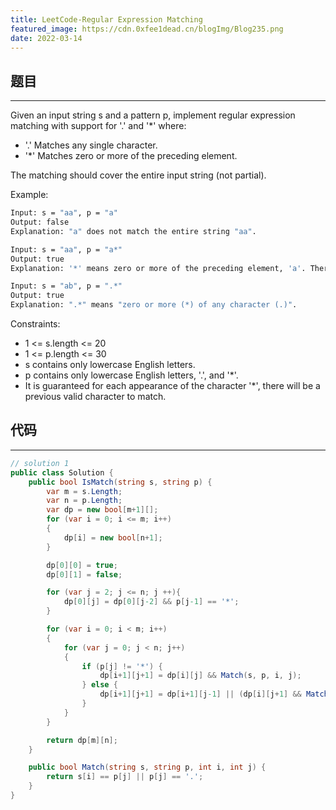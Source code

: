 ```yaml
---
title: LeetCode-Regular Expression Matching
featured_image: https://cdn.0xfee1dead.cn/blogImg/Blog235.png
date: 2022-03-14
---
```


## 题目
***  
Given an input string s and a pattern p, implement regular expression matching with support for '.' and '*' where:

- '.' Matches any single character.​​​​
- '*' Matches zero or more of the preceding element.

The matching should cover the entire input string (not partial).

Example: 
``` sh
Input: s = "aa", p = "a"
Output: false
Explanation: "a" does not match the entire string "aa".

Input: s = "aa", p = "a*"
Output: true
Explanation: '*' means zero or more of the preceding element, 'a'. Therefore, by repeating 'a' once, it becomes "aa".

Input: s = "ab", p = ".*"
Output: true
Explanation: ".*" means "zero or more (*) of any character (.)".
```

Constraints:
- 1 <= s.length <= 20
- 1 <= p.length <= 30
- s contains only lowercase English letters.
- p contains only lowercase English letters, '.', and '*'.
- It is guaranteed for each appearance of the character '*', there will be a previous valid character to match.

## 代码
***  
``` csharp
// solution 1
public class Solution {
    public bool IsMatch(string s, string p) {
        var m = s.Length;
        var n = p.Length;
        var dp = new bool[m+1][];
        for (var i = 0; i <= m; i++)
        {
            dp[i] = new bool[n+1];
        }

        dp[0][0] = true;
        dp[0][1] = false;

        for (var j = 2; j <= n; j ++){
            dp[0][j] = dp[0][j-2] && p[j-1] == '*';
        }

        for (var i = 0; i < m; i++)
        {
            for (var j = 0; j < n; j++)
            {
                if (p[j] != '*') {
                    dp[i+1][j+1] = dp[i][j] && Match(s, p, i, j);
                } else {
                    dp[i+1][j+1] = dp[i+1][j-1] || (dp[i][j+1] && Match(s, p, i, j-1));
                }
            }
        }

        return dp[m][n];
    }

    public bool Match(string s, string p, int i, int j) {
        return s[i] == p[j] || p[j] == '.';
    }
}
```